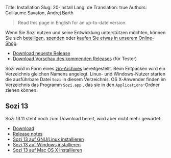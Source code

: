 Title: Installation
Slug: 20-install
Lang: de
Translation: true
Authors: Guillaume Savaton, Andrej Barth

> Read this page in English for an up-to-date version.

Wenn Sie Sozi nutzen und seine Entwicklung unterstützen möchten,
können Sie sich [beteiligen](|filename|contribute.md), [spenden](|filename|donate.md)
oder [kaufen Sie etwas in unserem Online-Shop](https://www.spreadshirt.fr/user/Guillaume+Savaton).

* [Download neueste Release](https://github.com/sozi-projects/Sozi/releases/latest)
* [Download Vorschau des kommenden Releases](https://drive.google.com/open?id=0ByRUreHgekjMWG9teGM2dE8wck0) (für Tester)

Sozi wird in Form eines [zip-Archives](https://en.wikipedia.org/wiki/Zip_%28file_format%29) bereitgestellt.
Beim Entpacken wird ein Verzeichnis gleichen Namens angelegt.
Linux- und Windows-Nutzer starten die ausführbare Datei `Sozi` in diesem Verzeichnis.
OS X-Anwender finden im Verzeichnis das Programm `Sozi.app` , das sie in den `Applications`-Ordner ziehen können.

Sozi 13
-------

Sozi 13.11 steht noch zum Download bereit, wird aber nicht mehr gewartet:

* [Download](https://github.com/sozi-projects/Sozi/releases/download/13.11/sozi-release-13.11-30213629.zip)
* [Release notes](|filename|/Releases/release-13.11.md)
* [Sozi 13 auf GNU/Linux installieren](|filename|sozi-13-install-linux.md)
* [Sozi 13 auf Windows installieren](|filename|sozi-13-install-windows.md)
* [Sozi 13 auf Mac OS X installieren](|filename|sozi-13-install-osx.md)
